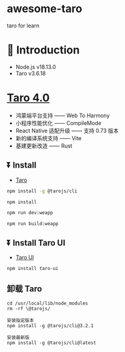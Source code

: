 # awesome-taro

taro for learn

# 📖 Introduction

- Node.js v18.13.0
- Taro v3.6.18

# [Taro 4.0](https://taro-docs.jd.com/docs/next/)
* 鸿蒙端平台支持 —— Web To Harmony
* 小程序性能优化 —— CompileMode
* React Native 适配升级 —— 支持 0.73 版本
* 新的编译系统支持 —— Vite
* 基建更新改造 —— Rust

## ⏬ Install

- [Taro](https://taro-docs.jd.com/docs/)

```bash
npm install -g @tarojs/cli

npm install

npm run dev:weapp

npm run build:weapp
```

## ⏬ Install Taro UI

- [Taro UI](https://taro-ui.jd.com/#/docs/quickstart)

```bash
npm install taro-ui
```

## 卸载 Taro
```
cd /usr/local/lib/node_modules
rm -rf \@tarojs/

安装指定版本
npm install -g @tarojs/cli@3.2.1

安装最新版
npm install -g @tarojs/cli@latest
```


